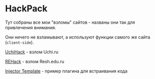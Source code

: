 # HackPack
Тут собраны все мои "взломы" сайтов - названы они так для привлечения внимания.

Они ничего не взламывают, а используют функции самого же сайта (`client-side`).

[UchiHack](https://github.com/TheAirBlow/HackPack/blob/main/uchihack) - взлом Uchi.ru

[REHack](https://github.com/TheAirBlow/HackPack/blob/main/rehack) - взлом Resh.edu.ru

[Injector Template](https://github.com/TheAirBlow/HackPack/tree/main/template) - пример плагина для встраивания кода
